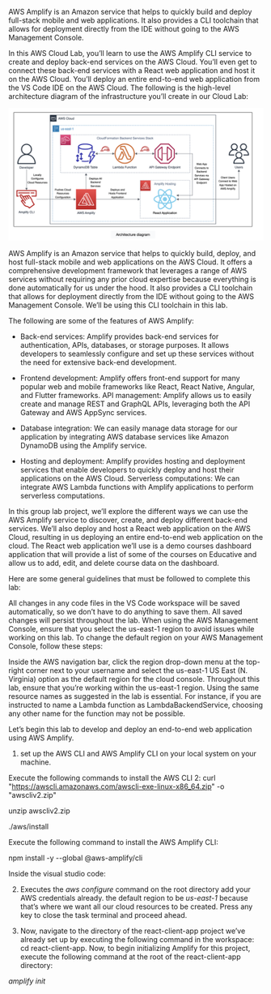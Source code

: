 AWS Amplify is an Amazon service that helps to quickly build and deploy full-stack mobile and web applications. It also provides a CLI toolchain that allows for deployment directly from the IDE without going to the AWS Management Console.


In this AWS Cloud Lab, you’ll learn to use the AWS Amplify CLI service to create and deploy back-end services on the AWS Cloud. You’ll even get to connect these back-end services with a React web application and host it on the AWS Cloud. You’ll deploy an entire end-to-end web application from the VS Code IDE on the AWS Cloud.
The following is the high-level architecture diagram of the infrastructure you’ll create in our Cloud Lab:



![high-level architecture diagram of the infrastructure you’ll create in our Cloud Lab](https://github.com/zainasaadeddin/usercode/blob/main/screenshots/system.png)


AWS Amplify is an Amazon service that helps to quickly build, deploy, and host full-stack mobile and web applications on the AWS Cloud. It offers a comprehensive development framework that leverages a range of AWS services without requiring any prior cloud expertise because everything is done automatically for us under the hood. It also provides a CLI toolchain that allows for deployment directly from the IDE without going to the AWS Management Console. We’ll be using this CLI toolchain in this lab.

The following are some of the features of AWS Amplify:

* Back-end services: Amplify provides back-end services for authentication, APIs, databases, or storage purposes. It allows developers to seamlessly configure and set up these services without the need for extensive back-end development.

* Frontend development: Amplify offers front-end support for many popular web and mobile frameworks like React, React Native, Angular, and Flutter frameworks.
API management: Amplify allows us to easily create and manage REST and GraphQL APIs, leveraging both the API Gateway and AWS AppSync services.

* Database integration: We can easily manage data storage for our application by integrating AWS database services like Amazon DynamoDB using the Amplify service.

* Hosting and deployment: Amplify provides hosting and deployment services that enable developers to quickly deploy and host their applications on the AWS Cloud.
Serverless computations: We can integrate AWS Lambda functions with Amplify applications to perform serverless computations.

In this group lab project, we’ll explore the different ways we can use the AWS Amplify service to discover, create, and deploy different back-end services. We’ll also deploy and host a React web application on the AWS Cloud, resulting in us deploying an entire end-to-end web application on the cloud. The React web application we’ll use is a demo courses dashboard application that will provide a list of some of the courses on Educative and allow us to add, edit, and delete course data on the dashboard.

Here are some general guidelines that must be followed to complete this lab:

All changes in any code files in the VS Code workspace will be saved automatically, so we don’t have to do anything to save them. All saved changes will persist throughout the lab.
When using the AWS Management Console, ensure that you select the us-east-1 region to avoid issues while working on this lab. To change the default region on your AWS Management Console, follow these steps:

Inside the AWS navigation bar, click the region drop-down menu at the top-right corner next to your username and select the us-east-1 US East (N. Virginia) option as the default region for the cloud console. Throughout this lab, ensure that you’re working within the us-east-1 region.
Using the same resource names as suggested in the lab is essential. For instance, if you are instructed to name a Lambda function as LambdaBackendService, choosing any other name for the function may not be possible.


Let’s begin this lab to develop and deploy an end-to-end web application using AWS Amplify.

1. set up the AWS CLI and AWS Amplify CLI on your local system on your machine.

Execute the following commands to install the AWS CLI 2:
curl "https://awscli.amazonaws.com/awscli-exe-linux-x86_64.zip" -o "awscliv2.zip"

unzip awscliv2.zip

./aws/install

Execute the following command to install the AWS Amplify CLI:

npm install -y --global @aws-amplify/cli


Inside the visual studio code:


2. Executes the *aws configure* command on the root directory add your AWS credentials already. the default region to be *us-east-1* because that’s where we want all our cloud resources to be created. Press any key to close the task terminal and proceed ahead.

3. Now, navigate to the directory of the react-client-app project we’ve already set up by executing the following command in the workspace:
cd react-client-app. Now, to begin initializing Amplify for this project, execute the following command at the root of the react-client-app directory:

*amplify init*










